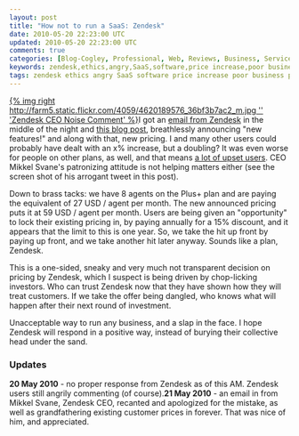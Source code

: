 ```yaml
---           
layout: post
title: "How not to run a SaaS: Zendesk"
date: 2010-05-20 22:23:00 UTC
updated: 2010-05-20 22:23:00 UTC
comments: true
categories: [Blog-Cogley, Professional, Web, Reviews, Business, Service]
keywords: zendesk,ethics,angry,SaaS,software,price increase,poor business practice
tags: zendesk ethics angry SaaS software price increase poor business practice
---
```

 


[{% img right http://farm5.static.flickr.com/4059/4620189576_36bf3b7ac2_m.jpg '' 'Zendesk CEO Noise Comment' %}](http://www.flickr.com/photos/81796435@N00/4620189576 "View 'Zendesk CEO Noise Comment' on Flickr.com")I got an [email from Zendesk](https://wiki.esolia.net/groups/esoliapublic/wiki/d6924/attachments/a6769/Zendesk-Price-Announcement-20100518.pdf) in the middle of the night and [this blog post](https://wiki.esolia.net/groups/esoliapublic/wiki/d6924/attachments/b2d64/Zendesk-Blog-5000-Customers-and-Counting-20100519.pdf), breathlessly announcing "new features!" and along with that, new pricing. I and many other users could probably have dealt with an x% increase, but a doubling? It was even worse for people on other plans, as well, and that means [a lot of upset users](https://support.zendesk.com/entries/174769). CEO Mikkel Svane's patronizing attitude is not helping matters either (see the screen shot of his arrogant tweet in this post).




Down to brass tacks: we have 8 agents on the Plus+ plan and are paying the equivalent of 27 USD / agent per month. The new announced pricing puts it at 59 USD / agent per month. Users are being given an "opportunity" to lock their existing pricing in, by paying annually for a 15% discount, and it appears that the limit to this is one year. So, we take the hit up front by paying up front, and we take another hit later anyway. Sounds like a plan, Zendesk. 




This is a one-sided, sneaky and very much not transparent decision on pricing by Zendesk, which I suspect is being driven by chop-licking investors. Who can trust Zendesk now that they have shown how they will treat customers. If we take the offer being dangled, who knows what will happen after their next round of investment. 




Unacceptable way to run any business, and a slap in the face. I hope Zendesk will respond in a positive way, instead of burying their collective head under the sand. 


### Updates

**20 May 2010** - no proper response from Zendesk as of this AM. Zendesk users still angrily commenting (of course).**21 May 2010** - an email in from Mikkel Svane, Zendesk CEO, recanted and apologized for the mistake, as well as grandfathering existing customer prices in forever. That was nice of him, and appreciated. 